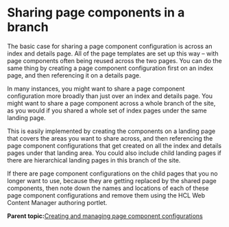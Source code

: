 # Sharing page components in a branch

The basic case for sharing a page component configuration is across an index and details page. All of the page templates are set up this way – with page components often being reused across the two pages. You can do the same thing by creating a page component configuration first on an index page, and then referencing it on a details page.

In many instances, you might want to share a page component configuration more broadly than just over an index and details page. You might want to share a page component across a whole branch of the site, as you would if you shared a whole set of index pages under the same landing page.

This is easily implemented by creating the components on a landing page that covers the areas you want to share across, and then referencing the page component configurations that get created on all the index and details pages under that landing area. You could also include child landing pages if there are hierarchical landing pages in this branch of the site.

If there are page component configurations on the child pages that you no longer want to use, because they are getting replaced by the shared page components, then note down the names and locations of each of these page component configurations and remove them using the HCL Web Content Manager authoring portlet.

**Parent topic:**[Creating and managing page component configurations](../ctc/ctc_design_comp_config.md)

